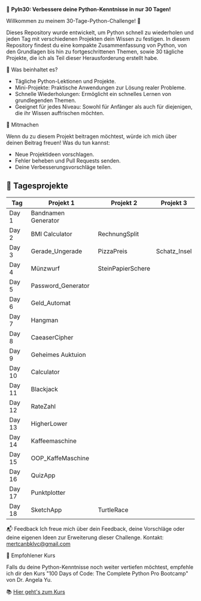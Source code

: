 🌟 **PyIn30: Verbessere deine Python-Kenntnisse in nur 30 Tagen!**


Willkommen zu meinem 30-Tage-Python-Challenge! 🚀

Dieses Repository wurde entwickelt, um Python schnell zu wiederholen und jeden Tag mit verschiedenen Projekten dein Wissen zu festigen.
In diesem Repository findest du eine kompakte Zusammenfassung von Python, von den Grundlagen bis hin zu fortgeschrittenen Themen, sowie 30 tägliche Projekte, die ich als Teil dieser Herausforderung erstellt habe.

🚀 Was beinhaltet es?

- Tägliche Python-Lektionen und Projekte.
- Mini-Projekte: Praktische Anwendungen zur Lösung realer Probleme.
- Schnelle Wiederholungen: Ermöglicht ein schnelles Lernen von grundlegenden Themen.
- Geeignet für jedes Niveau: Sowohl für Anfänger als auch für diejenigen, die ihr Wissen auffrischen möchten.

📌 Mitmachen

Wenn du zu diesem Projekt beitragen möchtest, würde ich mich über deinen Beitrag freuen!
Was du tun kannst:

- Neue Projektideen vorschlagen.
- Fehler beheben und Pull Requests senden.
- Deine Verbesserungsvorschläge teilen.

## 📅 Tagesprojekte

| Tag   | Projekt 1           | Projekt 2         | Projekt 3    |
| ----- | ------------------- | ----------------- | ------------ |
| Day 1 | Bandnamen Generator |                   |              |
| Day 2 | BMI Calculator      | RechnungSplit     |              |
| Day 3 | Gerade_Ungerade     | PizzaPreis        | Schatz_Insel |
| Day 4 | Münzwurf            | SteinPapierSchere |              |
| Day 5 | Password_Generator  |                   |              |
| Day 6 | Geld_Automat        |                   |              |
| Day 7 | Hangman             |                   |              |
| Day 8 | CaeaserCipher       |                   |              |
| Day 9 | Geheimes Auktuion   |                   |              |
| Day 10| Calculator          |                   |              |
| Day 11| Blackjack           |                   |              |
| Day 12| RateZahl            |                   |              |
| Day 13| HigherLower         |                   |              |
| Day 14| Kaffeemaschine      |                   |              |
| Day 15| OOP_KaffeMaschine   |                   |              |
| Day 16| QuizApp             |                   |              |
| Day 17| Punktplotter        |                   |              |
| Day 18| SketchApp           | TurtleRace        |              |  

📬 Feedback
Ich freue mich über dein Feedback, deine Vorschläge oder deine eigenen Ideen zur Erweiterung dieser Challenge.
Kontakt: mertcanbklvc@gmail.com

📖 Empfohlener Kurs

Falls du deine Python-Kenntnisse noch weiter vertiefen möchtest, empfehle ich dir den Kurs "100 Days of Code: The Complete Python Pro Bootcamp" von Dr. Angela Yu.

📚 [Hier geht's zum Kurs](https://www.udemy.com/share/103IHM3@14XmkeX34fTVpBfclH0oAYeFe6v05lU5HCmLudU5MU-JQ3K0jWjJrgnOBHZOxhrT/)
